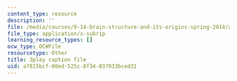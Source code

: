 ```yaml
---
content_type: resource
description: ''
file: /media/courses/9-14-brain-structure-and-its-origins-spring-2014/a7815bcf00ed525c8f34037033bced31_555115.vtt
file_type: application/x-subrip
learning_resource_types: []
ocw_type: OCWFile
resourcetype: Other
title: 3play caption file
uid: a7815bcf-00ed-525c-8f34-037033bced31
---
```

